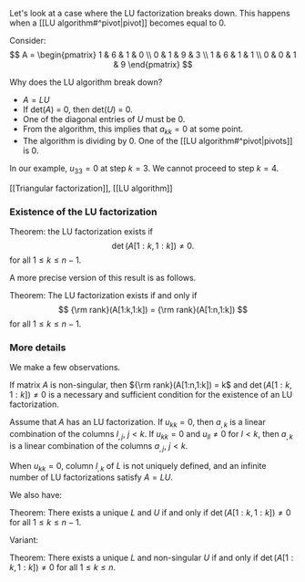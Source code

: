 Let's look at a case where the LU factorization breaks down. This happens when a [[LU algorithm#^pivot|pivot]] becomes equal to 0.

Consider:
$$
A = \begin{pmatrix}
1 & 6 & 1 & 0 \\
0 & 1 & 9 & 3 \\
1 & 6 & 1 & 1 \\
0 & 0 & 1 & 9
\end{pmatrix}
$$

Why does the LU algorithm break down?

- $A = LU$
- If det($A$) = 0, then det($U$) = 0. 
- One of the diagonal entries of $U$ must be 0. 
- From the algorithm, this implies that $a_{kk} = 0$ at some point. 
- The algorithm is dividing by 0. One of the [[LU algorithm#^pivot|pivots]] is 0.

In our example, $u_{33} = 0$ at step $k=3$. We cannot proceed to step $k=4$.

[[Triangular factorization]], [[LU algorithm]]

### Existence of the LU factorization

Theorem: the LU factorization exists if
$$
\det(A[1: k, 1: k]) \neq 0.
$$
for all $1 \le k \le n-1$.

A more precise version of this result is as follows.

Theorem: The LU factorization exists if and only if
$$
{\rm rank}(A[1:k,1:k]) = {\rm rank}(A[1:n,1:k])
$$
for all $1 \le k \le n-1$.

### More details

We make a few observations.

If matrix $A$ is non-singular, then ${\rm rank}(A[1:n,1:k]) = k$ and $\det(A[1: k, 1: k]) \neq 0$ is a necessary and sufficient condition for the existence of an LU factorization.

Assume that $A$ has an LU factorization. If $u_{kk} = 0$, then $a_{,k}$ is a linear combination of the columns $l_{,j}$, $j < k$. If $u_{kk} = 0$ and $u_{ll} \neq 0$ for $l < k$, then $a_{,k}$ is a linear combination of the columns $a_{,j}$, $j < k$.

When $u_{kk} = 0$, column $l_{,k}$ of $L$ is not uniquely defined, and an infinite number of LU factorizations satisfy $A = LU$.

We also have:

Theorem: There exists a unique $L$ and $U$ if and only if $\det(A[1: k, 1: k]) \neq 0$ for all $1 \le k \le n-1$.

Variant:

Theorem: There exists a unique $L$ and non-singular $U$ if and only if $\det(A[1: k, 1: k]) \neq 0$ for all $1 \le k \le n$.